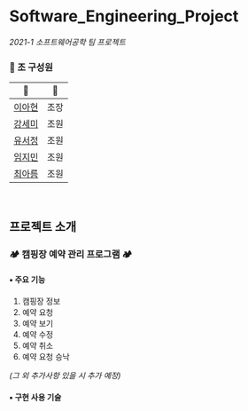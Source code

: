 # Software_Engineering_Project
*2021-1 소프트웨어공학 팀 프로젝트*


### 📍 조 구성원
| 🙍 | 📎 |
|:---:|:---:|
| [이아현](https://github.com/LAH1203) | 조장 |
| [강세미](https://github.com/semi-cloud) | 조원 |
| [유서정](https://github.com/seojung87) | 조원 |
| [임지민](https://github.com/jimin3263) | 조원 |
| [최아름]() | 조원 |

<br>

## 프로젝트 소개
### 🏕️ 캠핑장 예약 관리 프로그램 🏕️
#### ▪️ 주요 기능
1. 캠핑장 정보
2. 예약 요청
3. 예약 보기
4. 예약 수정
5. 예약 취소
6. 예약 요청 승낙

*(그 외 추가사항 있을 시 추가 예정)*

#### ▪️ 구현 사용 기술
